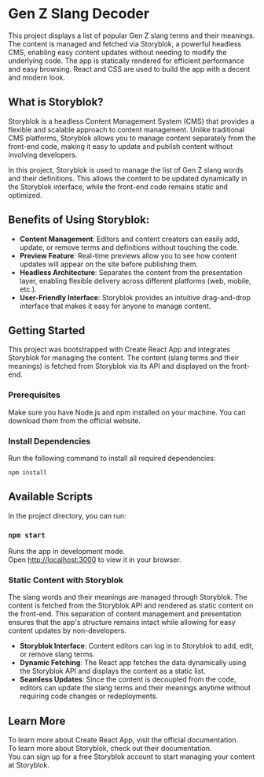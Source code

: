 # Gen Z Slang Decoder

This project displays a list of popular Gen Z slang terms and their meanings. The content is managed and fetched via Storyblok, a powerful headless CMS, enabling easy content updates without needing to modify the underlying code. The app is statically rendered for efficient performance and easy browsing. React and CSS are used to build the app with a decent and modern look.

## What is Storyblok?

Storyblok is a headless Content Management System (CMS) that provides a flexible and scalable approach to content management. Unlike traditional CMS platforms, Storyblok allows you to manage content separately from the front-end code, making it easy to update and publish content without involving developers.

In this project, Storyblok is used to manage the list of Gen Z slang words and their definitions. This allows the content to be updated dynamically in the Storyblok interface, while the front-end code remains static and optimized.

## Benefits of Using Storyblok:
- **Content Management**: Editors and content creators can easily add, update, or remove terms and definitions without touching the code.
- **Preview Feature**: Real-time previews allow you to see how content updates will appear on the site before publishing them.
- **Headless Architecture**: Separates the content from the presentation layer, enabling flexible delivery across different platforms (web, mobile, etc.).
- **User-Friendly Interface**: Storyblok provides an intuitive drag-and-drop interface that makes it easy for anyone to manage content.

## Getting Started

This project was bootstrapped with Create React App and integrates Storyblok for managing the content. The content (slang terms and their meanings) is fetched from Storyblok via its API and displayed on the front-end.

### Prerequisites

Make sure you have Node.js and npm installed on your machine. You can download them from the official website.

### Install Dependencies

Run the following command to install all required dependencies:

`npm install`

## Available Scripts

In the project directory, you can run:

### `npm start`
Runs the app in development mode.  
Open [http://localhost:3000](http://localhost:3000) to view it in your browser.

### Static Content with Storyblok

The slang words and their meanings are managed through Storyblok. The content is fetched from the Storyblok API and rendered as static content on the front-end. This separation of content management and presentation ensures that the app's structure remains intact while allowing for easy content updates by non-developers.

- **Storyblok Interface**: Content editors can log in to Storyblok to add, edit, or remove slang terms.
- **Dynamic Fetching**: The React app fetches the data dynamically using the Storyblok API and displays the content as a static list.
- **Seamless Updates**: Since the content is decoupled from the code, editors can update the slang terms and their meanings anytime without requiring code changes or redeployments.

## Learn More

To learn more about Create React App, visit the official documentation.  
To learn more about Storyblok, check out their documentation.  
You can sign up for a free Storyblok account to start managing your content at Storyblok.

